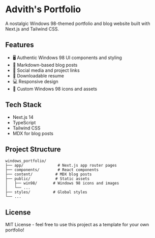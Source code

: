 # Advith's Portfolio

A nostalgic Windows 98-themed portfolio and blog website built with Next.js and Tailwind CSS.

## Features

- 🖥️ Authentic Windows 98 UI components and styling
- 📝 Markdown-based blog posts
- 🔗 Social media and project links
- 📄 Downloadable resume
- 💻 Responsive design
- 🎨 Custom Windows 98 icons and assets

## Tech Stack

- Next.js 14
- TypeScript
- Tailwind CSS
- MDX for blog posts

## Project Structure

```
windows_portfolio/
├── app/               # Next.js app router pages
├── components/        # React components
├── content/          # MDX blog posts
├── public/           # Static assets
│   ├── win98/       # Windows 98 icons and images
│   └── ...
├── styles/          # Global styles
└── ...
```

## License

MIT License - feel free to use this project as a template for your own portfolio!